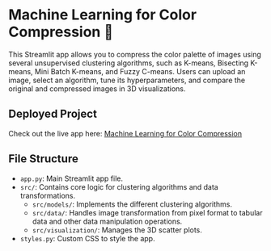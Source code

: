 # Machine Learning for Color Compression 🎨

This Streamlit app allows you to compress the color palette of images using several unsupervised clustering algorithms, such as K-means, Bisecting K-means, Mini Batch K-means, and Fuzzy C-means. Users can upload an image, select an algorithm, tune its hyperparameters, and compare the original and compressed images in 3D visualizations.

## Deployed Project
Check out the live app here: [Machine Learning for Color Compression](https://color-compression.streamlit.app/)

## File Structure
- `app.py`: Main Streamlit app file.
- `src/`: Contains core logic for clustering algorithms and data transformations.
  - `src/models/`: Implements the different clustering algorithms.
  - `src/data/`: Handles image transformation from pixel format to tabular data and other data manipulation operations.
  - `src/visualization/`: Manages the 3D scatter plots.
- `styles.py`: Custom CSS to style the app.
